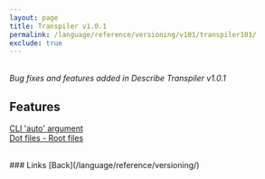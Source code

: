 ```yaml
---
layout: page
title: Transpiler v1.0.1
permalink: /language/reference/versioning/v101/transpiler101/
exclude: true
---
```

<br>_Bug fixes and features added in Describe Transpiler v1.0.1_<br>

## Features
[CLI 'auto' argument](/language/reference/versioning/v101/features/feature-1/)<br>
[Dot files - Root files](/language/reference/versioning/v101/features/feature-2/)<br>

<br>
### Links
[Back](/language/reference/versioning/)
